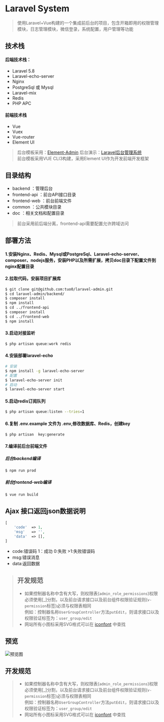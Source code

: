 # Laravel System
> 使用Laravel+Vue构建的一个集成前后台的项目，包含开箱即用的权限管理模块，日志管理模块，微信登录，系统配置，用户管理等功能

技术栈
----

#### 后端技术栈：

* Laravel       5.8
* Laravel-echo-server
* Nginx
* PostgreSql 或 Mysql
* Laravel-mix
* Redis
* PHP APC

#### 前端技术栈

* Vue      
* Vuex
* Vue-router
* Element UI

> 后台模板采用：[Element-Admin](https://github.com/PanJiaChen/vue-admin-template/)   后台演示：[Laravel后台管理系统](http://www.tuo0.com)  
> 前台模板采用VUE CLI3构建，采用Element UI作为开发前端开发框架

目录结构
---------
* backend       ：管理后台
* frontend-api  ：前台API接口目录
* frontend-web  ：前台前端文件
* common        ：公共模块目录
* doc           ：相关文档和配置目录

> 前台采用前后端分离，frontend-api需要配置允许跨域访问

部署方法
-------
#### 1.安装Nginx、Redis、Mysql或PostgreSql、Laravel-echo-server、composer、nodejs服务，安装PHP以及所需扩展，拷贝doc目录下配置文件到nginx配置目录
#### 2.拉取代码，安装项目扩展库
```bash
$ git clone git@github.com:tuo0/laravel-admin.git
$ cd laravel-admin/backend/
$ composer install
$ npm install
$ cd ../frontend-api
$ composer install
$ cd ../frontend-web
$ npm install
```

#### 3.启动对接监听
```bash
$ php artisan queue:work redis
```

#### 4.安装部署laravel-echo
```bash
# 安装
$ npm install -g laravel-echo-server
# 配置
$ laravel-echo-server init
# 启动
$ laravel-echo-server start
```

#### 5.启动redis订阅队列
```bash
$ php artisan queue:listen --tries=1
```

#### 6.复制 .env.example 文件为 .env,修改数据库、Redis，创建key
```bash
$ php artisan  key:generate
```

#### 7.编译前后台前端文件

##### 后台backend编译
```bash
$ npm run prod
```

##### 前台frontend-web编译
```bash
$ vue run build
```

Ajax 接口返回json数据说明
-----------------------
```php
[
    'code'  => 1,
    'msg'   => '',
    'data'  => [],
]
```
* code:错误码  1：成功  0:失败 >1:失败错误码
* msg:错误消息
* data:返回数据 

> ## 开发规范
> * 如果控制器名称中含有大写，则权限表(`admin_role_permissions`)权限必须使用[_]分割，以及前台请求接口以及前台组件权限验证规则(`v-permission`标签)必须与权限表相同  
> 例如：控制器名称`UserGroupController`方法`putEdit`，则请求接口以及权限验证标签为：`user_group/edit`  
> * 网站所有小图标采用SVG格式可以在 [iconfont](https://www.iconfont.cn/) 中查找  

预览
----
![预览图](https://raw.githubusercontent.com/tuo0/laravel-admin/master/doc/images/index.png)

## 开发规范
> * 如果控制器名称中含有大写，则权限表(`admin_role_permissions`)权限必须使用[_]分割，以及前台请求接口以及前台组件权限验证规则(`v-permission`标签)必须与权限表相同  
> 例如：控制器名称`UserGroupController`方法`putEdit`，则请求接口以及权限验证标签为：`user_group/edit`  
> * 网站所有小图标采用SVG格式可以在 [iconfont](https://www.iconfont.cn/) 中查找  
